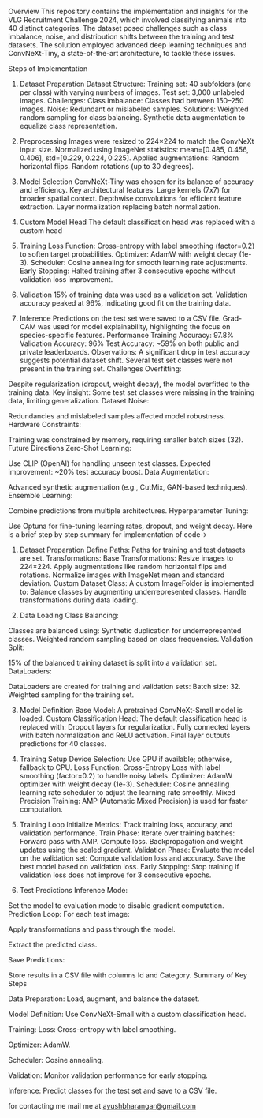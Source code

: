 Overview
This repository contains the implementation and insights for the VLG Recruitment Challenge 2024, which involved classifying animals into 40 distinct categories. The dataset posed challenges such as class imbalance, noise, and distribution shifts between the training and test datasets. The solution employed advanced deep learning techniques and ConvNeXt-Tiny, a state-of-the-art architecture, to tackle these issues.

Steps of Implementation
1. Dataset Preparation
Dataset Structure:
Training set: 40 subfolders (one per class) with varying numbers of images.
Test set: 3,000 unlabeled images.
Challenges:
Class imbalance: Classes had between 150–250 images.
Noise: Redundant or mislabeled samples.
Solutions:
Weighted random sampling for class balancing.
Synthetic data augmentation to equalize class representation.
2. Preprocessing
Images were resized to 224×224 to match the ConvNeXt input size.
Normalized using ImageNet statistics:
mean=[0.485, 0.456, 0.406], std=[0.229, 0.224, 0.225].
Applied augmentations:
Random horizontal flips.
Random rotations (up to 30 degrees).
3. Model Selection
ConvNeXt-Tiny was chosen for its balance of accuracy and efficiency.
Key architectural features:
Large kernels (7x7) for broader spatial context.
Depthwise convolutions for efficient feature extraction.
Layer normalization replacing batch normalization.
4. Custom Model Head
The default classification head was replaced with a custom head

5. Training
Loss Function: Cross-entropy with label smoothing (factor=0.2) to soften target probabilities.
Optimizer: AdamW with weight decay (1e-3).
Scheduler: Cosine annealing for smooth learning rate adjustments.
Early Stopping: Halted training after 3 consecutive epochs without validation loss improvement.

7. Validation
15% of training data was used as a validation set.
Validation accuracy peaked at 96%, indicating good fit on the training data.

9. Inference
Predictions on the test set were saved to a CSV file.
Grad-CAM was used for model explainability, highlighting the focus on species-specific features.
Performance
Training Accuracy: 97.8%
Validation Accuracy: 96%
Test Accuracy: ~59% on both public and private leaderboards.
Observations:
A significant drop in test accuracy suggests potential dataset shift. Several test set classes were not present in the training set.
Challenges
Overfitting:

Despite regularization (dropout, weight decay), the model overfitted to the training data.
Key insight: Some test set classes were missing in the training data, limiting generalization.
Dataset Noise:

Redundancies and mislabeled samples affected model robustness.
Hardware Constraints:

Training was constrained by memory, requiring smaller batch sizes (32).
Future Directions
Zero-Shot Learning:

Use CLIP (OpenAI) for handling unseen test classes.
Expected improvement: ~20% test accuracy boost.
Data Augmentation:

Advanced synthetic augmentation (e.g., CutMix, GAN-based techniques).
Ensemble Learning:

Combine predictions from multiple architectures.
Hyperparameter Tuning:

Use Optuna for fine-tuning learning rates, dropout, and weight decay.
Here is a brief step by step summary for implementation of code->

1. Dataset Preparation
Define Paths: Paths for training and test datasets are set.
Transformations:
Base Transformations:
Resize images to 224×224.
Apply augmentations like random horizontal flips and rotations.
Normalize images with ImageNet mean and standard deviation.
Custom Dataset Class:
A custom ImageFolder is implemented to:
Balance classes by augmenting underrepresented classes.
Handle transformations during data loading.


2. Data Loading
Class Balancing:

Classes are balanced using:
Synthetic duplication for underrepresented classes.
Weighted random sampling based on class frequencies.
Validation Split:

15% of the balanced training dataset is split into a validation set.
DataLoaders:

DataLoaders are created for training and validation sets:
Batch size: 32.
Weighted sampling for the training set.

3. Model Definition
Base Model:
A pretrained ConvNeXt-Small model is loaded.
Custom Classification Head:
The default classification head is replaced with:
Dropout layers for regularization.
Fully connected layers with batch normalization and ReLU activation.
Final layer outputs predictions for 40 classes.

4. Training Setup
Device Selection:
Use GPU if available; otherwise, fallback to CPU.
Loss Function:
Cross-Entropy Loss with label smoothing (factor=0.2) to handle noisy labels.
Optimizer:
AdamW optimizer with weight decay (1e-3).
Scheduler:
Cosine annealing learning rate scheduler to adjust the learning rate smoothly.
Mixed Precision Training:
AMP (Automatic Mixed Precision) is used for faster computation.


5. Training Loop
Initialize Metrics:
Track training loss, accuracy, and validation performance.
Train Phase:
Iterate over training batches:
Forward pass with AMP.
Compute loss.
Backpropagation and weight updates using the scaled gradient.
Validation Phase:
Evaluate the model on the validation set:
Compute validation loss and accuracy.
Save the best model based on validation loss.
Early Stopping:
Stop training if validation loss does not improve for 3 consecutive epochs.


6. Test Predictions
Inference Mode:

Set the model to evaluation mode to disable gradient computation.
Prediction Loop:
For each test image:

Apply transformations and pass through the model.

Extract the predicted class.

Save Predictions:

Store results in a CSV file with columns Id and Category.
Summary of Key Steps

Data Preparation: Load, augment, and balance the dataset.

Model Definition: Use ConvNeXt-Small with a custom classification head.

Training:
Loss: Cross-entropy with label smoothing.

Optimizer: AdamW.

Scheduler: Cosine annealing.

Validation: Monitor validation performance for early stopping.

Inference: Predict classes for the test set and save to a CSV file.


for contacting me mail me at ayushbharangar@gmail.com





